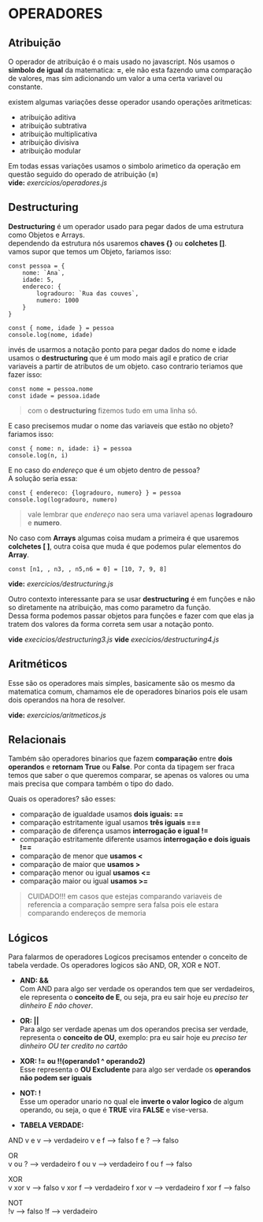 # OPERADORES

## Atribuição

O operador de atribuição é o mais usado no javascript. Nós usamos o **simbolo de igual** da matematica: **=**, ele não esta fazendo uma comparação de valores, mas sim adicionando um valor a uma certa variavel ou constante.  

existem algumas variações desse operador usando operações aritmeticas:  

- atribuição aditiva
- atribuição subtrativa
- atribuição multiplicativa
- atribuição divisiva
- atribuição modular

Em todas essas variações usamos o simbolo arimetico da operação em questão seguido do operado de atribuição (**=**)  
**vide:** *exercicios/operadores.js*

## Destructuring

**Destructuring** é um operador usado para pegar dados de uma estrutura como Objetos e Arrays.  
dependendo da estrutura nós usaremos **chaves {}** ou **colchetes []**.  
vamos supor que temos um Objeto, fariamos isso:  
  
    const pessoa = {
        nome: `Ana`,
        idade: 5,
        endereco: {
            logradouro: `Rua das couves`,
            numero: 1000
        }
    }

    const { nome, idade } = pessoa
    console.log(nome, idade)

invés de usarmos a notação ponto para pegar dados do nome e idade usamos o **destructuring** que é um modo mais agil e pratico de criar variaveis a partir de atributos de um objeto. caso contrario teriamos que fazer isso:  

    const nome = pessoa.nome
    const idade = pessoa.idade

> com o **destructuring** fizemos tudo em uma linha só.

E caso precisemos mudar o nome das variaveis que estão no objeto? fariamos isso:  

    const { nome: n, idade: i} = pessoa
    console.log(n, i)

E no caso do *endereço* que é um objeto dentro de pessoa?  
A solução seria essa:  

    const { endereco: {logradouro, numero} } = pessoa
    console.log(logradouro, numero)

> vale lembrar que *endereço* nao sera uma variavel apenas **logradouro** e **numero**.

No caso com **Arrays** algumas coisa mudam a primeira é que usaremos **colchetes [ ]**, outra coisa que muda é que podemos pular elementos do **Array**. 

    const [n1, , n3, , n5,n6 = 0] = [10, 7, 9, 8]

**vide:** *exercicios/destructuring.js*

Outro contexto interessante para se usar **destructuring** é em funções e não so diretamente na atribuição, mas como parametro da função.  
Dessa forma podemos passar objetos para funções e fazer com que elas ja tratem dos valores da forma correta sem usar a notação ponto.

**vide** *execicios/destructuring3.js*
**vide** *execicios/destructuring4.js*

## Aritméticos

Esse são os operadores mais simples, basicamente são os mesmo da matematica comum, chamamos ele de operadores binarios pois ele usam dois operandos na hora de resolver.

**vide:** *exercicios/aritmeticos.js*

## Relacionais

Também são operadores binarios que fazem **comparação** entre **dois operandos** e **retornam True** ou **False**. Por conta da tipagem ser fraca temos que saber o que queremos comparar, se apenas os valores ou uma mais precisa que compara também o tipo do dado.  

Quais os operadores? são esses:  

- comparação de igualdade usamos **dois iguais: ==**
- comparação estritamente igual usamos **três iguais ===**
- comparação de diferença usamos **interrogação e igual !=**
- comparação estritamente diferente usamos **interrogação e dois iguais !==**
- comparação de menor que **usamos <**
- comparação de maior que **usamos >**
- comparação menor ou igual **usamos <=**
- comparação maior ou igual **usamos >=**

> CUIDADO!!! em casos que estejas comparando variaveis de referencia a comparação sempre sera falsa pois ele estara comparando endereços de memoria

## Lógicos

Para falarmos de operadores Logicos precisamos entender o conceito de tabela verdade. Os operadores logicos são AND, OR, XOR e NOT.

- **AND: &&**  
 Com AND para algo ser verdade os operandos tem que ser verdadeiros, ele representa o **conceito de E**, ou seja, pra eu sair hoje eu *preciso ter dinheiro E não chover*.

- **OR: ||**  
 Para algo ser verdade apenas um dos operandos precisa ser verdade, representa o **conceito de OU**, exemplo: pra eu sair hoje eu *preciso ter dinheiro OU ter credito no cartão*

- **XOR: != ou !!(operando1 ^ operando2)**  
 Esse representa o **OU Excludente** para algo ser verdade os **operandos não podem ser iguais**

- **NOT: !**  
 Esse um operador unario no qual ele **inverte o valor logico** de algum operando, ou seja, o que é **TRUE** vira **FALSE** e vise-versa.

- **TABELA VERDADE:**  

AND
    v e v --> verdadeiro
    v e f --> falso
    f e ? --> falso

OR  
    v ou ? --> verdadeiro
    f ou v --> verdadeiro
    f ou f --> falso

XOR  
    v xor v --> falso
    v xor f --> verdadeiro
    f xor v --> verdadeiro
    f xor f --> falso

NOT  
    !v --> falso
    !f --> verdadeiro